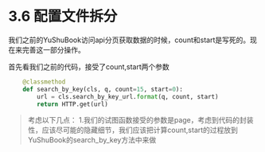 # 3.6 配置文件拆分

我们之前的YuShuBook访问api分页获取数据的时候，count和start是写死的。现在来完善这一部分操作。

首先看我们之前的代码，接受了count,start两个参数
```python
    @classmethod
    def search_by_key(cls, q, count=15, start=0):
        url = cls.search_by_key_url.format(q, count, start)
        return HTTP.get(url)
```
>考虑以下几点：
1.我们的试图函数接受的参数是page，考虑到代码的封装性，应该尽可能的隐藏细节，我们应该把计算count,start的过程放到YuShuBook的search_by_key方法中来做

